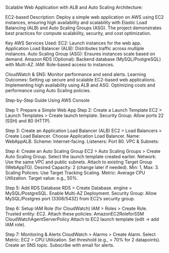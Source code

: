 Scalable Web Application with ALB and Auto Scaling Architecture:

 EC2-based Description: Deploy a simple web application on AWS using EC2 instances,
 ensuring high availability and scalability with Elastic Load Balancing (ALB) and
 Auto Scaling Groups (ASG). The project demonstrates best practices for compute scalability,
 security, and cost optimization.
 
 Key AWS Services Used:
 EC2: Launch instances for the web app. 
Application Load Balancer (ALB): Distributes traffic across multiple instances.
 Auto Scaling Group (ASG): Ensures instances scale based on demand. 
Amazon RDS (Optional): Backend database (MySQL/PostgreSQL) with Multi-AZ. 
IAM: Role-based access to instances. 

CloudWatch & SNS: Monitor performance and send alerts. 
Learning Outcomes: Setting up secure and scalable EC2-based web applications. 
Implementing high availability using ALB and ASG.
 Optimizing costs and performance using Auto Scaling policies.

Step-by-Step Guide Using AWS Console

Step 1: Prepare a Simple Web App
Step 2: Create a Launch Template
      EC2 > Launch Templates > Create launch template.
      Security Group: Allow ports 22 (SSH) and 80 (HTTP).

Step 3: Create an Application Load Balancer (ALB)
     EC2 > Load Balancers > Create Load Balancer.
     Choose Application Load Balancer.
     Name: WebAppALB.
     Scheme: Internet-facing.
     Listeners: Port 80.
     VPC & Subnets:



Step 4: Create an Auto Scaling Group
      EC2 > Auto Scaling Groups > Create Auto Scaling Group.
      Select the launch template created earlier.
     Network: Use the same VPC and public subnets.
     Attach to existing Target Group (WebAppTG).
     Desired Capacity: 2 (change later if needed).
     Min: 1, Max: 3.
     Scaling Policies:
     Use Target Tracking Scaling.
     Metric: Average CPU Utilization.
     Target value: e.g., 50%.

Step 5: Add RDS Database
     RDS > Create Database.
    engine = MySQL/PostgreSQL.
    Enable Multi-AZ Deployment.
   Security Group: Allow MySQL/Postgres port (3306/5432) from EC2’s security group.



Step 6: Setup IAM Role (for CloudWatch)
     IAM > Roles > Create Role.
     Trusted entity: EC2.
     Attach these policies:
     AmazonEC2RoleforSSM
    CloudWatchAgentServerPolicy
   Attach to EC2 launch template (edit → add IAM role).

Step 7: Monitoring & Alerts
    CloudWatch > Alarms > Create Alarm.
    Select Metric: EC2 > CPU Utilization.
    Set threshold (e.g., > 70% for 2 datapoints).
    Create an SNS topic.
    Subscribe with  email for alerts.
